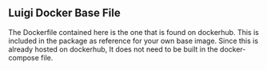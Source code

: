 ## Luigi Docker Base File

The Dockerfile contained here is the one that is found on dockerhub. This is
included in the package as reference for your own base image. Since this is
already hosted on dockerhub, It does not need to be built in the
docker-compose file.

